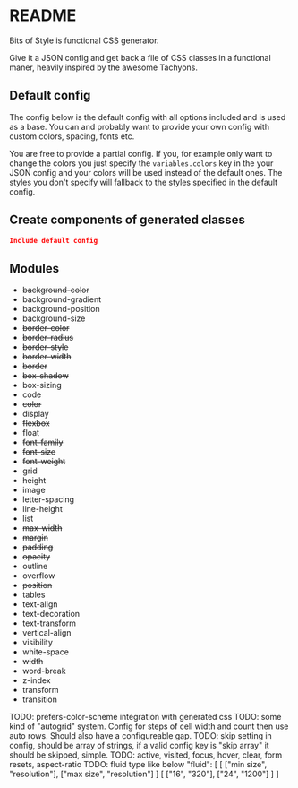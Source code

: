 # README

Bits of Style is functional CSS generator. 

Give it a JSON config and get back a file of CSS classes in a functional maner,
heavily inspired by the awesome Tachyons.

## Default config
The config below is the default config with all options included and is used as 
a base. You can and probably want to provide your own config with custom colors, 
spacing, fonts etc.

You are free to provide a partial config. If you, for example only want to
change the colors you just specify the `variables.colors` key in the your JSON
config and your colors will be used instead of the default ones. The styles you
don't specify will fallback to the styles specified in the default config.

## Create components of generated classes

``` json
Include default config
```


## Modules
- ~~background-color~~
- background-gradient
- background-position
- background-size
- ~~border-color~~
- ~~border-radius~~
- ~~border-style~~
- ~~border-width~~
- ~~border~~
- ~~box-shadow~~
- box-sizing
- code
- ~~color~~
- display
- ~~flexbox~~
- float
- ~~font-family~~
- ~~font-size~~
- ~~font-weight~~
- grid
- ~~height~~
- image
- letter-spacing
- line-height
- list
- ~~max-width~~
- ~~margin~~
- ~~padding~~
- ~~opacity~~
- outline
- overflow
- ~~position~~
- tables
- text-align
- text-decoration
- text-transform
- vertical-align
- visibility
- white-space
- ~~width~~
- word-break
- z-index
- transform
- transition

TODO: prefers-color-scheme integration with generated css
TODO: some kind of "autogrid" system. Config for steps of cell width and count then use auto rows. Should also have a configureable gap.
TODO: skip setting in config, should be array of strings, if a valid config key is "skip array" it should be skipped, simple.
TODO: active, visited, focus, hover, clear, form resets, aspect-ratio
TODO: fluid type like below
      "fluid": [
        [ ["min size", "resolution"], ["max size", "resolution"] ]
        [ ["16", "320"], ["24", "1200"] ]
      ]
